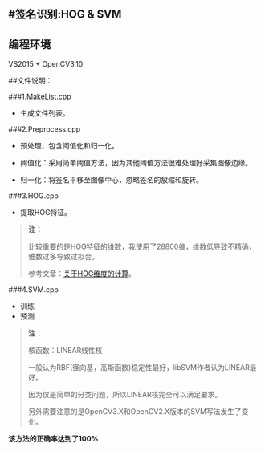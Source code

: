 #签名识别:HOG & SVM
---

## 编程环境

VS2015 + OpenCV3.10

##文件说明：

###1.MakeList.cpp

 - 生成文件列表。

###2.Preprocess.cpp

 - 预处理，包含阈值化和归一化。

 - 阈值化：采用简单阈值方法，因为其他阈值方法很难处理好采集图像边缘。

 - 归一化：将签名平移至图像中心，忽略签名的放缩和旋转。

###3.HOG.cpp

 - 提取HOG特征。

> **注：**
> 
> 比较重要的是HOG特征的维数，我使用了28800维，维数低导致不精确，维数过多导致过拟合。
> 
> 参考文章：[关于HOG维度的计算](http://gz-ricky.blogbus.com/logs/85326280.html)。

###4.SVM.cpp

 - 训练
 - 预测

> **注：**
> 
> 核函数：LINEAR线性核
>
> 一般认为RBF(径向基，高斯函数)稳定性最好，libSVM作者认为LINEAR最好。
>
> 因为仅是简单的分类问题，所以LINEAR核完全可以满足要求。
>
> 另外需要注意的是OpenCV3.X和OpenCV2.X版本的SVM写法发生了变化。


**该方法的正确率达到了100%**



